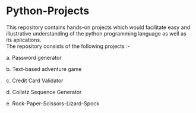 # Python-Projects
This repository contains hands-on projects which would facilitate easy and illustrative understanding of the python programming language as well as its aplications.  
The repository consists of the following projects :- 

a. Password generator

b. Text-based adventure game 

c. Credit Card Validator 

d. Collatz Sequence Generator

e. Rock-Paper-Scissors-Lizard-Spock
